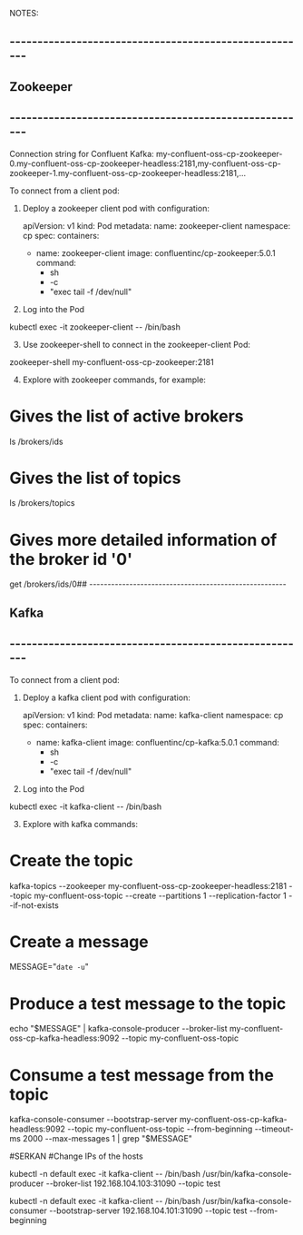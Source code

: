 NOTES:
## ------------------------------------------------------
## Zookeeper
## ------------------------------------------------------
Connection string for Confluent Kafka:
  my-confluent-oss-cp-zookeeper-0.my-confluent-oss-cp-zookeeper-headless:2181,my-confluent-oss-cp-zookeeper-1.my-confluent-oss-cp-zookeeper-headless:2181,...

To connect from a client pod:

1. Deploy a zookeeper client pod with configuration:

    apiVersion: v1
    kind: Pod
    metadata:
      name: zookeeper-client
      namespace: cp
    spec:
      containers:
      - name: zookeeper-client
        image: confluentinc/cp-zookeeper:5.0.1
        command:
          - sh
          - -c
          - "exec tail -f /dev/null"

2. Log into the Pod

  kubectl exec -it zookeeper-client -- /bin/bash

3. Use zookeeper-shell to connect in the zookeeper-client Pod:

  zookeeper-shell my-confluent-oss-cp-zookeeper:2181

4. Explore with zookeeper commands, for example:

  # Gives the list of active brokers
  ls /brokers/ids

  # Gives the list of topics
  ls /brokers/topics

  # Gives more detailed information of the broker id '0'
  get /brokers/ids/0## ------------------------------------------------------
## Kafka
## ------------------------------------------------------
To connect from a client pod:

1. Deploy a kafka client pod with configuration:

    apiVersion: v1
    kind: Pod
    metadata:
      name: kafka-client
      namespace: cp
    spec:
      containers:
      - name: kafka-client
        image: confluentinc/cp-kafka:5.0.1
        command:
          - sh
          - -c
          - "exec tail -f /dev/null"

2. Log into the Pod

  kubectl exec -it kafka-client -- /bin/bash

3. Explore with kafka commands:

  # Create the topic
  kafka-topics --zookeeper my-confluent-oss-cp-zookeeper-headless:2181 --topic my-confluent-oss-topic --create --partitions 1 --replication-factor 1 --if-not-exists

  # Create a message
  MESSAGE="`date -u`"

  # Produce a test message to the topic
  echo "$MESSAGE" | kafka-console-producer --broker-list my-confluent-oss-cp-kafka-headless:9092 --topic my-confluent-oss-topic

  # Consume a test message from the topic
  kafka-console-consumer --bootstrap-server my-confluent-oss-cp-kafka-headless:9092 --topic my-confluent-oss-topic --from-beginning --timeout-ms 2000 --max-messages 1 | grep "$MESSAGE"

#SERKAN
#Change IPs of the hosts

kubectl -n default exec -it kafka-client -- /bin/bash /usr/bin/kafka-console-producer --broker-list 192.168.104.103:31090 --topic test

kubectl -n default exec -it kafka-client -- /bin/bash  /usr/bin/kafka-console-consumer --bootstrap-server 192.168.104.101:31090 --topic test --from-beginning

